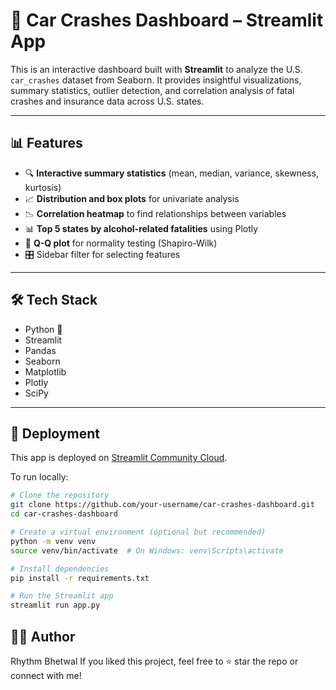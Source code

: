 # 🚗 Car Crashes Dashboard – Streamlit App

This is an interactive dashboard built with **Streamlit** to analyze the U.S. `car_crashes` dataset from Seaborn. It provides insightful visualizations, summary statistics, outlier detection, and correlation analysis of fatal crashes and insurance data across U.S. states.

---

## 📊 Features

- 🔍 **Interactive summary statistics** (mean, median, variance, skewness, kurtosis)
- 📈 **Distribution and box plots** for univariate analysis
- 📉 **Correlation heatmap** to find relationships between variables
- 📊 **Top 5 states by alcohol-related fatalities** using Plotly
- 🧪 **Q-Q plot** for normality testing (Shapiro-Wilk)
- 🎛️ Sidebar filter for selecting features

---

## 🛠️ Tech Stack

- Python 🐍
- Streamlit
- Pandas
- Seaborn
- Matplotlib
- Plotly
- SciPy

---

## 🚀 Deployment

This app is deployed on [Streamlit Community Cloud](https://cardataset-xr6zk5hvxjv5t2mskh92kv.streamlit.app/).

To run locally:

```bash
# Clone the repository
git clone https://github.com/your-username/car-crashes-dashboard.git
cd car-crashes-dashboard

# Create a virtual environment (optional but recommended)
python -m venv venv
source venv/bin/activate  # On Windows: venv\Scripts\activate

# Install dependencies
pip install -r requirements.txt

# Run the Streamlit app
streamlit run app.py

```
## 🙋‍♀️ Author
Rhythm Bhetwal
If you liked this project, feel free to ⭐ star the repo or connect with me!
